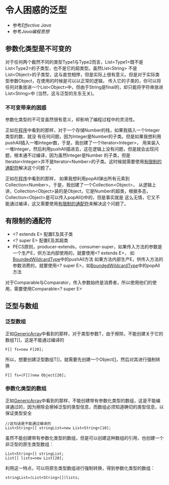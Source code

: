 # 令人困惑的泛型

- 参考*Effective Java*
- 参考*Java编程思想*

## 参数化类型是不可变的

对于任何两个截然不同的类型Type1与Type2而言，List\<Type1>既不是List\<Type2>的子类型，也不是它的超类型。虽然List\<String>
不是List\<Object>的子类型，这与直觉相悖，但是实际上很有意义。但是对于实际类型参数Object，在使用的时候是可以以正常的逻辑，
传入它的子类的，你可以将任何对象放进一个List\<Object>中，但由于String是final的，却只能将字符串放进List\<String>中
(当然，这与泛型的东东无关)。

### 不可变带来的困惑

参数化类型的不可变虽然很有意义，却影响了编程过程中的灵活性。

正如在[程序](./InvariantParameterizedType.java)中看到的那样，对于一个存储Number的栈，如果我插入一个Integer类型的数，就没
有任何问题，因为Integer是Number的子类。但是如果我想利用pushAll插入一堆Integer数，于是，我创建了一个Iterator\<Integer>，
用来装入一堆Integer，然后利用pushAll插进去，这在逻辑上没有问题，但是就会出现问题，根本通不过编译，因为虽然Integer是Number
的子类，但是Iterator\<Integer>并不是Iterator\<Number>的子类。这时候就需要使用[有限制的通配符](BoundedWildcardType.java)解决这个问题了。

正如在[程序](./InvariantParameterizedType.java)中看到的那样，
如果我想利用popAll弹出所有元素到Collection\<Number>，于是，我创建了一个Collection\<Object>，
从逻辑上讲，Collection\<Object>装的是Object，它是Number的超类，根据多态，Collection\<Object>是可以传入popAll()中的，但是事实就是
这么无情，它又不能通过编译，这又需要使用[有限制的通配符](BoundedWildcardType.java)来解决这个问题了。

## 有限制的通配符

- \<? extends E> 配置E及其子类
- \<? super E> 配置E及其超类
- PECS原则，producer-extends，consumer-super，如果传入方法的参数是一个生产E，供方法内部使用的，就要使用\<? extends E>，
如[BoundedWildcardType](./BoundedWildcardType.java)中的pushAll方法
如果方法内部生产E，供传入方法的参数消费的，就要使用\<? super E>，如[BoundedWildcardType](./BoundedWildcardType.java)中的popAll方法

对于Comparable与Comparator，传入参数始终是消费者，所以使用他们的使用，需要使用Comparable\<? super E>

## 泛型与数组

### 泛型数组

正如[GenericArray](./GenericArray.java)中看到的那样，对于类型参数T，由于擦除，不能创建关于它的数组T[]，这是不能通过编译的
```
F[] fs=new F[20];
```
所以，想要创建泛型数组T[]，就需要先创建一个Object[]，然后对其进行强制转换
```
F[] fs=(F[])new Object[20];
```

### 参数化类型的数组

正如[GenericArray](./GenericArray.java)中看到的那样，不能创建带有参数化类型的数组，这是不能编译通过的，因为擦除会擦掉泛型的类型信息，而数组必须知道确切的类型信息，以保证类型安全
```
//这句话是不能通过编译的
List<String>[] stringList=new List<String>[10];
```
虽然不能创建带有参数化类型的数组，但是可以创建这种数组的引用，也创建一个非泛型的原生类型数组：
```
List<String>[] stringList;
List[] lists=new List[20];
```
利用这一特点，可以将原生类型数组进行强制转换，得到参数化类型的数组：
```
stringList=(List<String>[])lists;
```

